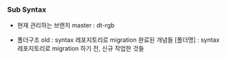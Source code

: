 ### Sub Syntax

- 현재 관리하는 브랜치
    master : dt-rgb

- 폴더구조
    old : syntax 레포지토리로 migration 완료된 개념들
    [폴더명] : syntax 레포지토리로 migration 하기 전, 신규 작업한 것들
